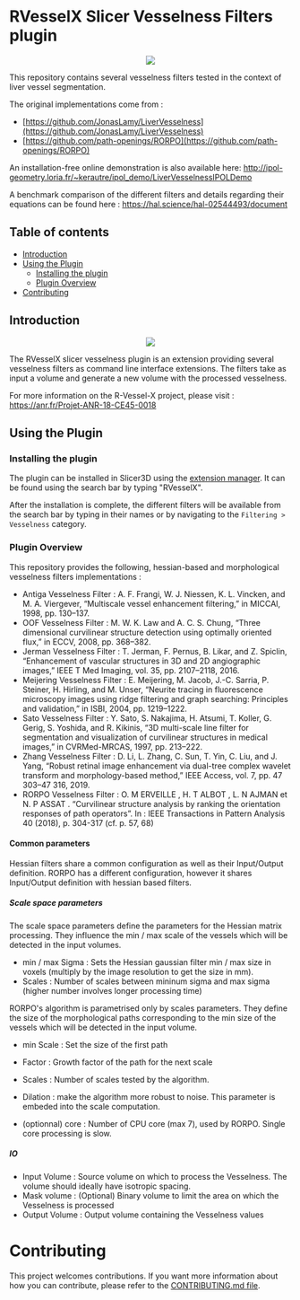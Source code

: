 # RVesselX Slicer Vesselness Filters plugin

<div style="text-align:center">
<img class="center" src="https://github.com/R-Vessel-X/SlicerRVXVesselnessFilters/raw/main/Screenshots/RVX_vesselness_example.png"/>
</div>

This repository contains several vesselness filters tested in the context of liver vessel segmentation.

The original implementations come from : 
* [https://github.com/JonasLamy/LiverVesselness](https://github.com/JonasLamy/LiverVesselness)
* [https://github.com/path-openings/RORPO](https://github.com/path-openings/RORPO)

An installation-free online demonstration is also available
here: http://ipol-geometry.loria.fr/~kerautre/ipol_demo/LiverVesselnessIPOLDemo

A benchmark comparison of the different filters and details regarding their equations can be found
here : https://hal.science/hal-02544493/document

## Table of contents

* [Introduction](#Introduction)
* [Using the Plugin](#Using-the-Plugin)
    * [Installing the plugin](#Installing-the-plugin)
    * [Plugin Overview](#Plugin-Overview)
* [Contributing](#Contributing)

## Introduction

<div style="text-align:center">
<img class="center" src="https://github.com/R-Vessel-X/SlicerRVXVesselnessFilters/raw/main/Screenshots/RVXLogo.png"/>
</div>

The RVesselX slicer vesselness plugin is an extension providing several vesselness filters as command line interface extensions.
The filters take as input a volume and generate a new volume with the processed vesselness.

For more information on the R-Vessel-X project, please visit :  
https://anr.fr/Projet-ANR-18-CE45-0018

## Using the Plugin

### Installing the plugin

The plugin can be installed in Slicer3D using
the [extension manager](https://slicer.readthedocs.io/en/latest/user_guide/extensions_manager.html#install-extensions).
It can be found using the search bar by typing "RVesselX".

After the installation is complete, the different filters will be available from the search bar by typing in their
names or by navigating to the `Filtering > Vesselness` category.

### Plugin Overview

This repository provides the following, hessian-based and morphological vesselness filters implementations :

- Antiga Vesselness Filter : A. F. Frangi, W. J. Niessen, K. L. Vincken, and M. A. Viergever, “Multiscale vessel
  enhancement filtering,” in MICCAI, 1998, pp. 130–137.
- OOF Vesselness Filter : M. W. K. Law and A. C. S. Chung, “Three dimensional curvilinear structure detection using
  optimally oriented flux,” in ECCV, 2008, pp. 368–382.
- Jerman Vesselness Filter : T. Jerman, F. Pernus, B. Likar, and Z. Spiclin, “Enhancement of vascular structures in 3D
  and 2D angiographic images,” IEEE T Med Imaging, vol. 35, pp. 2107–2118, 2016.
- Meijering Vesselness Filter : E. Meijering, M. Jacob, J.-C. Sarria, P. Steiner, H. Hirling, and M. Unser, “Neurite
  tracing in fluorescence microscopy images using ridge filtering and graph searching: Principles and validation,” in
  ISBI, 2004, pp. 1219–1222.
- Sato Vesselness Filter : Y. Sato, S. Nakajima, H. Atsumi, T. Koller, G. Gerig, S. Yoshida, and R. Kikinis, “3D
  multi-scale line filter for segmentation and visualization of curvilinear structures in medical images,” in
  CVRMed-MRCAS, 1997, pp. 213–222.
- Zhang Vesselness Filter : D. Li, L. Zhang, C. Sun, T. Yin, C. Liu, and J. Yang, “Robust retinal image enhancement via
  dual-tree complex wavelet transform and morphology-based method,” IEEE Access, vol. 7, pp. 47 303–47 316, 2019.
- RORPO Vesselness Filter : O. M ERVEILLE , H. T ALBOT , L. N AJMAN et N. P ASSAT . “Curvilinear structure analysis by
ranking the orientation responses of path operators”. In : IEEE Transactions in Pattern
Analysis 40 (2018), p. 304-317 (cf. p. 57, 68)

#### Common parameters

Hessian filters share a common configuration as well as their Input/Output definition.
RORPO has a different configuration, however it shares Input/Output definition with hessian based filters.

##### Scale space parameters

The scale space parameters define the parameters for the Hessian matrix processing.
They influence the min / max scale of the vessels which will be detected in the input volumes.

* min / max Sigma : Sets the Hessian gaussian filter min / max size in voxels (multiply by the image resolution to get the size in mm).
* Scales : Number of scales between mininum sigma and max sigma (higher number involves longer processing time)

RORPO's algorithm is parametrised only by scales parameters.
They define the size of the morphological paths corresponding to the min size of the vessels which will be detected in the input volume.

* min Scale : Set the size of the first path
* Factor : Growth factor of the path for the next scale
* Scales : Number of scales tested by the algorithm.
* Dilation : make the algorithm more robust to noise. This parameter is embeded into the scale computation. 

* (optionnal) core : Number of CPU core (max 7), used by RORPO. Single core processing is slow.

##### IO

* Input Volume : Source volume on which to process the Vesselness. The volume should ideally have isotropic spacing.
* Mask volume : (Optional) Binary volume to limit the area on which the Vesselness is processed
* Output Volume : Output volume containing the Vesselness values

# Contributing

This project welcomes contributions. If you want more information about how you can contribute, please refer to
the [CONTRIBUTING.md file](CONTRIBUTING.md).

